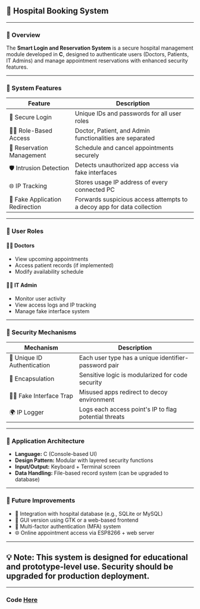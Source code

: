 ## 🏥 Hospital Booking System

---

### 🔸 Overview
The **Smart Login and Reservation System** is a secure hospital management module developed in **C**, designed to authenticate users (Doctors, Patients, IT Admins) and manage appointment reservations with enhanced security features.

---

### 🔸 System Features

| Feature                                | Description                                                                 |
|----------------------------------------|-----------------------------------------------------------------------------|
| 🔐 Secure Login                        | Unique IDs and passwords for all user roles                                |
| 🧑‍⚕️ Role-Based Access                 | Doctor, Patient, and Admin functionalities are separated                    |
| 📅 Reservation Management              | Schedule and cancel appointments securely                                  |
| 🛡️ Intrusion Detection                 | Detects unauthorized app access via fake interfaces                        |
| 🌐 IP Tracking                         | Stores usage IP address of every connected PC                              |
| 🧪 Fake Application Redirection        | Forwards suspicious access attempts to a decoy app for data collection     |

---

### 🔸 User Roles

#### 👨‍⚕️ Doctors
- View upcoming appointments
- Access patient records (if implemented)
- Modify availability schedule

#### 👨‍💻 IT Admin
- Monitor user activity
- View access logs and IP tracking
- Manage fake interface system

---

### 🔸 Security Mechanisms

| Mechanism                   | Description                                               |
|-----------------------------|-----------------------------------------------------------|
| 🔑 Unique ID Authentication | Each user type has a unique identifier-password pair      |
| 🧩 Encapsulation            | Sensitive logic is modularized for code security          |
| 🕵️‍♂️ Fake Interface Trap    | Misused apps redirect to decoy environment                |
| 🌍 IP Logger                | Logs each access point's IP to flag potential threats     |

---

### 🔸 Application Architecture

- **Language:** C (Console-based UI)
- **Design Pattern:** Modular with layered security functions
- **Input/Output:** Keyboard + Terminal screen
- **Data Handling:** File-based record system (can be upgraded to database)

---


### 🧠 Future Improvements

- 🔄 Integration with hospital database (e.g., SQLite or MySQL)
- 📱 GUI version using GTK or a web-based frontend
- 🧩 Multi-factor authentication (MFA) system
- 🌐 Online appointment access via ESP8266 + web server

---

 ## 💡 **Note:** This system is designed for educational and prototype-level use. Security should be upgraded for production deployment.

---
### Code [Here](https://github.com/OmarKhaled-00/Hospital-System/tree/main/Reservation_System/Code)




